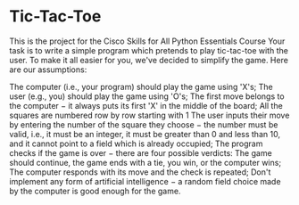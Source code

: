 # Tic-Tac-Toe

This is the project for the Cisco Skills for All Python Essentials Course
Your task is to write a simple program which pretends to play tic-tac-toe with the user. To make it all easier for you, we've decided to simplify the game. Here are our assumptions:

The computer (i.e., your program) should play the game using 'X's;
The user (e.g., you) should play the game using 'O's;
The first move belongs to the computer − it always puts its first  'X' in the middle of the board;
All the squares are numbered row by row starting with 1 
The user inputs their move by entering the number of the square they choose − the number must be valid, i.e., it must be an integer, it must be greater than 
0 and less than 10, and it cannot point to a field which is already occupied;
The program checks if the game is over − there are four possible verdicts: 
The game should continue, the game ends with a tie, you win, or the computer wins;
The computer responds with its move and the check is repeated;
Don't implement any form of artificial intelligence − a random field choice made by the computer is good enough for the game.
